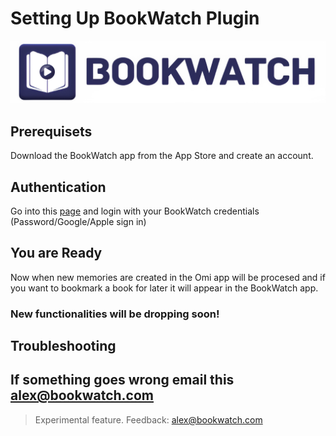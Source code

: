 # Setting Up BookWatch Plugin

![Alt text](assets/bookwatch.png)

## Prerequisets
Download the BookWatch app from the App Store and create an account.

## Authentication 
Go into this [page](https://friend-integration.vercel.app/login) and login with your BookWatch credentials (Password/Google/Apple sign in)

## You are Ready
Now when new memories are created in the Omi app will be procesed and if you want to bookmark a book for later it will appear in the BookWatch app.

### New functionalities will be dropping soon!

## Troubleshooting

If something goes wrong email this alex@bookwatch.com
---

> Experimental feature. Feedback: alex@bookwatch.com
